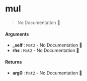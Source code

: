 # mul

> No Documentation 🚧

#### Arguments

- **\_self** : `Mat2` \- No Documentation 🚧
- **rhs** : `Mat2` \- No Documentation 🚧

#### Returns

- **arg0** : `Mat2` \- No Documentation 🚧